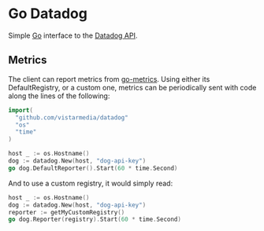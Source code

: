 # Go Datadog
Simple [Go](http://golang.org/) interface to the [Datadog
API](http://docs.datadoghq.com/api/).


## Metrics
The client can report metrics from
[go-metrics](https://github.com/rcrowley/go-metrics). Using either its
DefaultRegistry, or a custom one, metrics can be periodically sent with code
along the lines of the following:

```go
import(
  "github.com/vistarmedia/datadog"
  "os"
  "time"
)

host _ := os.Hostname()
dog := datadog.New(host, "dog-api-key")
go dog.DefaultReporter().Start(60 * time.Second)
```

And to use a custom registry, it would simply read:

```go
host _ := os.Hostname()
dog := datadog.New(host, "dog-api-key")
reporter := getMyCustomRegistry()
go dog.Reporter(registry).Start(60 * time.Second)
```
